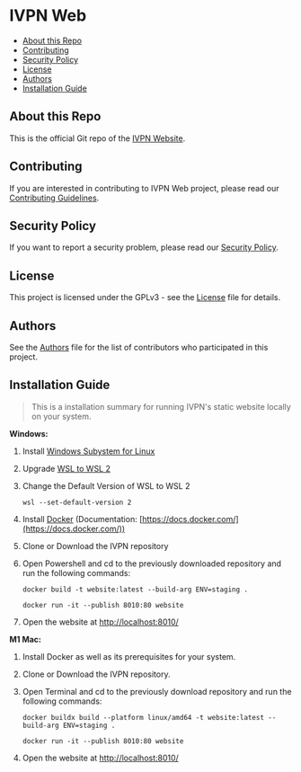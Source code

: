# IVPN Web

* [About this Repo](#about-repo)
* [Contributing](#contributing)
* [Security Policy](#security)
* [License](#license)
* [Authors](#authors)
* [Installation Guide](#installation)

<a name="about-repo"></a>
## About this Repo

This is the official Git repo of the [IVPN Website](https://www.ivpn.net).

<a name="contributing"></a>
## Contributing

If you are interested in contributing to IVPN Web project, please read our [Contributing Guidelines](/.github/CONTRIBUTING.md).

<a name="security"></a>
## Security Policy

If you want to report a security problem, please read our [Security Policy](/.github/SECURITY.md).

<a name="license"></a>
## License

This project is licensed under the GPLv3 - see the [License](/LICENSE.md) file for details.

<a name="authors"></a>
## Authors

See the [Authors](/AUTHORS) file for the list of contributors who participated in this project.

<a name="installation"></a>
## Installation Guide

> This is a installation summary for running IVPN's static website locally on your system.

**Windows:**

1. Install [Windows Subystem for Linux](https://learn.microsoft.com/en-us/windows/wsl/install)
2. Upgrade [WSL to WSL 2](https://learn.microsoft.com/en-us/windows/wsl/install-manual#step-4---download-the-linux-kernel-update-package)
3. Change the Default Version of WSL to WSL 2

    ```
    wsl --set-default-version 2
    ```
    
4. Install [Docker](https://www.docker.com/) (Documentation: [https://docs.docker.com/](https://docs.docker.com/))
5. Clone or Download the IVPN repository
6. Open Powershell and cd to the previously downloaded repository and run the following commands:
    ```
    docker build -t website:latest --build-arg ENV=staging .
    
    docker run -it --publish 8010:80 website  
    ```
7. Open the website at [http://localhost:8010/](http://localhost:8010/)

**M1 Mac:**

1. Install Docker as well as its prerequisites for your system.
2. Clone or Download the IVPN repository.
3. Open Terminal and cd to the previously download repository and run the following commands:

   
    ```
    docker buildx build --platform linux/amd64 -t website:latest --build-arg ENV=staging .
  
    docker run -it --publish 8010:80 website  
    ```
    
4. Open the website at [http://localhost:8010/](http://localhost:8010/)
